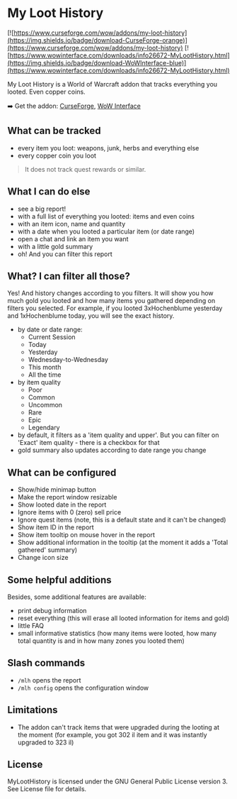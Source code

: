 # My Loot History

[![https://www.curseforge.com/wow/addons/my-loot-history](https://img.shields.io/badge/download-CurseForge-orange)](https://www.curseforge.com/wow/addons/my-loot-history) [![https://www.wowinterface.com/downloads/info26672-MyLootHistory.html](https://img.shields.io/badge/download-WoWInterface-blue)](https://www.wowinterface.com/downloads/info26672-MyLootHistory.html)

My Loot History is a World of Warcraft addon that tracks everything you looted. Even copper coins.

➡️ Get the addon: [CurseForge](https://www.curseforge.com/wow/addons/my-loot-history), [WoW Interface](https://www.wowinterface.com/downloads/info26672-MyLootHistory.html)

## What can be tracked

- every item you loot: weapons, junk, herbs and everything else
- every copper coin you loot

> It does not track quest rewards or similar.

## What I can do else

- see a big report!
- with a full list of everything you looted: items and even coins
- with an item icon, name and quantity
- with a date when you looted a particular item (or date range)
- open a chat and link an item you want
- with a little gold summary
- oh! And you can filter this report

## What? I can filter all those?

Yes! And history changes according to you filters. It will show you how much gold you looted and how many items you gathered depending on filters you selected. For example, if you looted 3xHochenblume yesterday and 1xHochenblume today, you will see the exact history.

- by date or date range:
  - Current Session
  - Today
  - Yesterday
  - Wednesday-to-Wednesday
  - This month
  - All the time
- by item quality
  - Poor
  - Common
  - Uncommon
  - Rare
  - Epic
  - Legendary
- by default, it filters as a 'item quality and upper'. But you can filter on 'Exact' item quality - there is a checkbox for that
- gold summary also updates according to date range you change

## What can be configured

- Show/hide minimap button
- Make the report window resizable
- Show looted date in the report
- Ignore items with 0 (zero) sell price
- Ignore quest items (note, this is a default state and it can't be changed)
- Show item ID in the report
- Show item tooltip on mouse hover in the report
- Show additional information in the tooltip (at the moment it adds a 'Total gathered' summary)
- Change icon size

## Some helpful additions

Besides, some additional features are available:

- print debug information
- reset everything (this will erase all looted information for items and gold)
- little FAQ
- small informative statistics (how many items were looted, how many total quantity is and in how many zones you looted them)

## Slash commands

- `/mlh` opens the report
- `/mlh config` opens the configuration window

## Limitations

- The addon can't track items that were upgraded during the looting at the moment (for example, you got 302 il item and it was instantly upgraded to 323 il)

## License

MyLootHistory is licensed under the GNU General Public License version 3. See License file for details.
